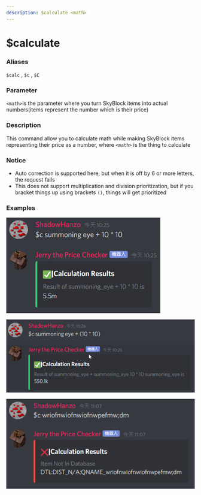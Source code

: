 ```yaml
---
description: $calculate <math>
---
```


# $calculate

### Aliases

`$calc` , `$c` , `$C`

### Parameter

`<math>`is the parameter where you turn SkyBlock items into actual numbers\(items represent the number which is their price\)

### Description

This command allow you to calculate math while making SkyBlock items representing their price as a number, where `<math>` is the thing to calculate

### Notice

* Auto correction is supported here, but when it is off by 6 or more letters, the request fails
* This does not support multiplication and division prioritization, but if you bracket things up using brackets `()`, things will get prioritized

### Examples

![A successful return, proofing multiplication and division prioritization doesn&apos;t work](../.gitbook/assets/d84qnkr.png)

![A successful return, proofing bracketing stuff up does raise the prioritization level](../.gitbook/assets/discordcanary_hs1lbgdcpl.png)

![A failed return, where the item is not in the database / auto correction is off by 6 letters or more](../.gitbook/assets/2kfiatu.png)

